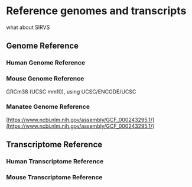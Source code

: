 # Reference genomes and transcripts

what about SIRVS

## Genome Reference

### Human Genome Reference

### Mouse Genome Reference

GRCm38 (UCSC mm10), using UCSC/ENCODE/UCSC

### Manatee Genome Reference

[https://www.ncbi.nlm.nih.gov/assembly/GCF_000243295.1/](https://www.ncbi.nlm.nih.gov/assembly/GCF_000243295.1/)

## Transcriptome Reference

### Human Transcriptome Reference

### Mouse Transcriptome Reference

